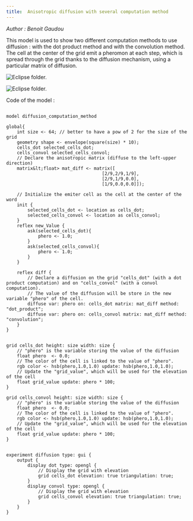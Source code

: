 ```yaml
---
title:  Anisotropic diffusion with several computation method
---
```


[//]: # (keyword|operator_hsb)
[//]: # (keyword|statement_diffuse)
[//]: # (keyword|type_matrix)
[//]: # (keyword|concept_diffusion)
[//]: # (keyword|concept_matrix)
[//]: # (keyword|concept_math)
[//]: # (keyword|concept_elevation)


_Author : Benoit Gaudou_

This model is used to show two different computation methods to use diffusion : with the dot product method and with the convolution method. The cell at the center of the grid emit a pheromon at each step, which is spread through the grid thanks to the diffusion mechanism, using a particular matrix of diffusion. 


<p><img src="gm_wiki/resources/images/modelLibraryScreenshots/Additionnal Plugins/Diffusion Statement/Diffusion Statement Anisotropic Diffusion (Various Methods)/convol-10.png" alt="Eclipse folder." title class="img-responsive" /></p><p><img src="gm_wiki/resources/images/modelLibraryScreenshots/Additionnal Plugins/Diffusion Statement/Diffusion Statement Anisotropic Diffusion (Various Methods)/dot-10.png" alt="Eclipse folder." title class="img-responsive" /></p>Code of the model : 

```

model diffusion_computation_method

global{
	int size <- 64; // better to have a pow of 2 for the size of the grid
  	geometry shape <- envelope(square(size) * 10);
  	cells_dot selected_cells_dot;
  	cells_convol selected_cells_convol;
  	// Declare the anisotropic matrix (diffuse to the left-upper direction)
  	matrix&lt;float> mat_diff <- matrix([
									[2/9,2/9,1/9],
									[2/9,1/9,0.0],
									[1/9,0.0,0.0]]);

	// Initialize the emiter cell as the cell at the center of the word
	init {
		selected_cells_dot <- location as cells_dot;
  		selected_cells_convol <- location as cells_convol;
	}
	reflex new_Value {
		ask(selected_cells_dot){
			phero <- 1.0;
		}
		ask(selected_cells_convol){
			phero <- 1.0;
		}		
	}

	reflex diff {
		// Declare a diffusion on the grid "cells_dot" (with a dot product computation) and on "cells_convol" (with a convol computation). 
		// The value of the diffusion will be store in the new variable "phero" of the cell.
		diffuse var: phero on: cells_dot matrix: mat_diff method: "dot_product";	
		diffuse var: phero on: cells_convol matrix: mat_diff method: "convolution";			
	}
}


grid cells_dot height: size width: size {
	// "phero" is the variable storing the value of the diffusion
	float phero  <- 0.0;
	// The color of the cell is linked to the value of "phero".
	rgb color <- hsb(phero,1.0,1.0) update: hsb(phero,1.0,1.0);
	// Update the "grid_value", which will be used for the elevation of the cell
	float grid_value update: phero * 100;
} 

grid cells_convol height: size width: size {
	// "phero" is the variable storing the value of the diffusion
	float phero  <- 0.0;
	// The color of the cell is linked to the value of "phero".
	rgb color <- hsb(phero,1.0,1.0) update: hsb(phero,1.0,1.0);
	// Update the "grid_value", which will be used for the elevation of the cell
	float grid_value update: phero * 100;
} 


experiment diffusion type: gui {
	output {
		display dot type: opengl {
			// Display the grid with elevation
			grid cells_dot elevation: true triangulation: true;
		}
		display convol type: opengl {
			// Display the grid with elevation
			grid cells_convol elevation: true triangulation: true;
		}
	}
}
```
